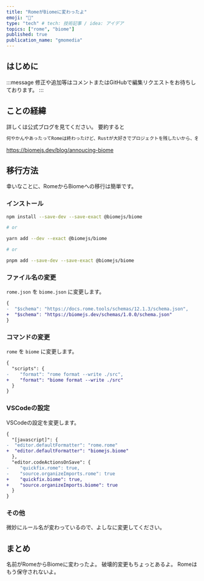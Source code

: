 ```yaml
---
title: "RomeがBiomeに変わったよ"
emoji: "💬"
type: "tech" # tech: 技術記事 / idea: アイデア
topics: ["rome", "biome"]
published: true
publication_name: "gmomedia"
---
```


## はじめに

:::message
修正や追加等はコメントまたはGitHubで編集リクエストをお待ちしております。
:::

## ことの経緯

詳しくは公式ブログを見てください。
要約すると

```txt
何やかんやあったってRomeは終わったけど、Rustが大好きでプロジェクトを残したいから、名前を変えてBiomeになったよ
```

https://biomejs.dev/blog/annoucing-biome

## 移行方法

幸いなことに、RomeからBiomeへの移行は簡単です。

### インストール

```bash
npm install --save-dev --save-exact @biomejs/biome

# or

yarn add --dev --exact @biomejs/biome

# or

pnpm add --save-dev --save-exact @biomejs/biome
```

### ファイル名の変更

`rome.json` を `biome.json` に変更します。

```diff json
{
-  "$schema": "https://docs.rome.tools/schemas/12.1.3/schema.json",
+  "$schema": "https://biomejs.dev/schemas/1.0.0/schema.json"
}
```

### コマンドの変更

`rome` を `biome` に変更します。

```diff json
{
  "scripts": {
-    "format": "rome format --write ./src",
+    "format": "biome format --write ./src"
  }
}
```

### VSCodeの設定

VSCodeの設定を変更します。

```diff json
{
  "[javascript]": {
-  "editor.defaultFormatter": "rome.rome"
+  "editor.defaultFormatter": "biomejs.biome"
  },
  "editor.codeActionsOnSave": {
-    "quickfix.rome": true,
-    "source.organizeImports.rome": true
+    "quickfix.biome": true,
+    "source.organizeImports.biome": true
  }
}
```

### その他

微妙にルール名が変わっているので、よしなに変更してください。

## まとめ

名前がRomeからBiomeに変わったよ。
破壊的変更もちょっとあるよ。
Romeはもう保守されないよ。
